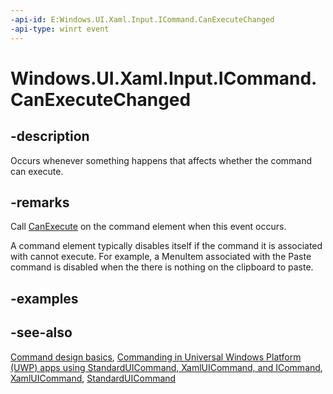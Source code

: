 ```yaml
---
-api-id: E:Windows.UI.Xaml.Input.ICommand.CanExecuteChanged
-api-type: winrt event
---
```


<!-- Event syntax
abstract public event Windows.Foundation.EventHandler CanExecuteChanged<object>
-->

# Windows.UI.Xaml.Input.ICommand.CanExecuteChanged

## -description

Occurs whenever something happens that affects whether the command can execute.

## -remarks

Call [CanExecute](icommand_canexecutechanged.md) on the command element when this event occurs.

A command element typically disables itself if the command it is associated with cannot execute. For example, a MenuItem associated with the Paste command is disabled when the there is nothing on the clipboard to paste.

## -examples

## -see-also

[Command design basics](https://docs.microsoft.com/windows/uwp/layout/commanding-basics), [Commanding in Universal Windows Platform (UWP) apps using StandardUICommand, XamlUICommand, and ICommand](https://docs.microsoft.com/windows/uwp/design/controls-and-patterns/commanding), [XamlUICommand](xamluicommand.md), [StandardUICommand](standarduicommand.md)
